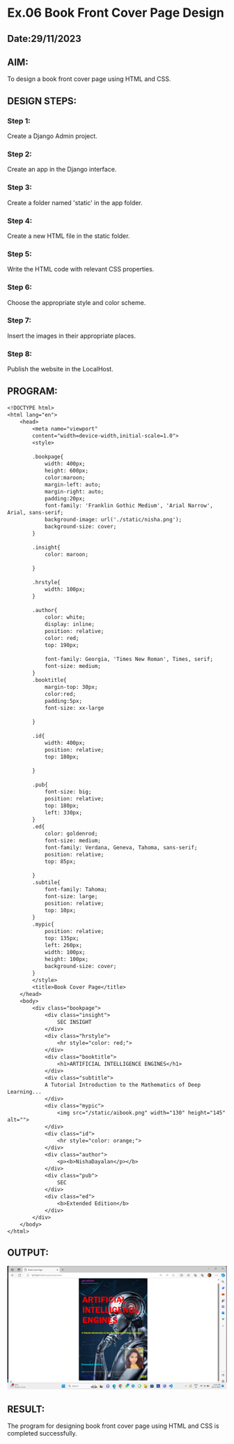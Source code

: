 # Ex.06 Book Front Cover Page Design
## Date:29/11/2023

## AIM:
To design a book front cover page using HTML and CSS.

## DESIGN STEPS:

### Step 1:
Create a Django Admin project.

### Step 2:
Create an app in the Django interface.

### Step 3:
Create a folder named 'static' in the app folder.

### Step 4:
Create a new HTML file in the static folder.

### Step 5:
Write the HTML code with relevant CSS properties.

### Step 6:
Choose the appropriate style and color scheme.

### Step 7:
Insert the images in their appropriate places.

### Step 8:
Publish the website in the LocalHost.

## PROGRAM:
```
<!DOCTYPE html>
<html lang="en">
    <head>
        <meta name="viewport"
        content="width=device-width,initial-scale=1.0">
        <style>
        
        .bookpage{
            width: 400px;
            height: 600px;
            color:maroon;
            margin-left: auto;
            margin-right: auto;
            padding:20px;
            font-family: 'Franklin Gothic Medium', 'Arial Narrow', Arial, sans-serif;
            background-image: url('./static/nisha.png');
            background-size: cover;
        }

        .insight{
            color: maroon;

        }

        .hrstyle{
            width: 100px;
        }

        .author{
            color: white;
            display: inline;
            position: relative;
            color: red;
            top: 190px;

            font-family: Georgia, 'Times New Roman', Times, serif;
            font-size: medium;
        }
        .booktitle{
            margin-top: 30px;
            color:red;
            padding:5px;
            font-size: xx-large
            
        }

        .id{
            width: 400px;
            position: relative;
            top: 180px;

        }

        .pub{
            font-size: big;
            position: relative;
            top: 180px;
            left: 330px;
        }
        .ed{
            color: goldenrod;
            font-size: medium;
            font-family: Verdana, Geneva, Tahoma, sans-serif;
            position: relative;
            top: 85px;

        }
        .subtile{
            font-family: Tahoma;
            font-size: large;
            position: relative;
            top: 10px;
        }
        .mypic{
            position: relative;
            top: 135px;
            left: 260px;
            width: 100px;
            height: 100px;
            background-size: cover;
        }
        </style>
        <title>Book Cover Page</title>
    </head>
    <body>
        <div class="bookpage">
            <div class="insight">
                SEC INSIGHT
            </div>
            <div class="hrstyle">
                <hr style="color: red;">
            </div>
            <div class="booktitle">
                <h1>ARTIFICIAL INTELLIGENCE ENGINES</h1>
            </div>
            <div class="subtitle">
            A Tutorial Introduction to the Mathematics of Deep Learning...
            </div>
            <div class="mypic">
                <img src="/static/aibook.png" width="130" height="145" alt="">
            </div>
            <div class="id">
                <hr style="color: orange;">
            </div>
            <div class="author">
                <p><b>NishaDayalan</p></b>
            </div>
            <div class="pub">
                SEC
            </div>
            <div class="ed">
                <b>Extended Edition</b>
            </div>
        </div>
    </body>
</html>
```

## OUTPUT:
![Alt text](<Screenshot (75).png>)


## RESULT:
The program for designing book front cover page using HTML and CSS is completed successfully.
